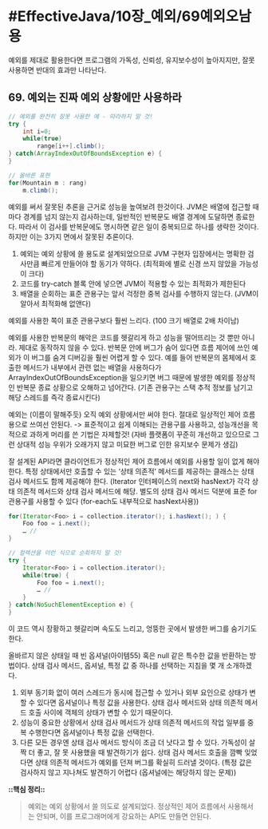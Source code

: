 # #EffectiveJava/10장_예외/69예외오남용

예외를 제대로 활용한다면 프로그램의 가독성, 신뢰성, 유지보수성이 높아지지만, 잘못 사용하면 반대의 효과만 나타난다.


## 69. 예외는 진짜 예외 상황에만 사용하라


```java
// 예외를 완전히 잘못 사용한 예 - 따라하지 말 것!
try {
	int i=0;
	while(true)
		range[i++].climb();
} catch(ArrayIndexOutOfBoundsException e) {
}

// 올바른 표현
for(Mountain m : rang)
	m.climb();
```

예외를 써서 잘못된 추론을 근거로 성능을 높여보려 한것이다. JVM은 배열에 접근할 때마다 경계를 넘지 않는지 검사하는데, 일반적인 반복문도 배열 경계에 도달하면 종료한다. 따라서 이 검사를 반복문에도 명시하면 같은 일이 중복되므로 하나를 생략한 것이다. 
하지만 이는 3가지 면에서 잘못된 추론이다.

1. 예외는 예외 상황에 쓸 용도로 설계되었으므로 JVM 구현자 입장에서는 명확한 검사만큼 빠르게 만들어야 할 동기가 약하다. (최적화에 별로 신경 쓰지 않았을 가능성이 크다)
2. 코드를 try-catch 블록 안에 넣으면 JVM이 적용할 수 있는 최적화가 제한된다
3. 배열을 순회하는 표준 관용구는 앞서 걱정한 중복 검사를 수행하지 않는다. (JVM이 알아서 최적화해 없앤다)

예외를 사용한 쪽이 표준 관용구보다 훨씬 느리다. (100 크기 배열로 2배 차이남)

예외를 사용한 반복문의 해악은 코드를 헷갈리게 하고 성능을 떨어뜨리는 것 뿐만 아니라. 제대로 동작하지 않을 수 있다. 반복문 안에 버그가 숨어 있다면 흐름 제어에 쓰인 예외가 이 버그를 숨겨 디버깅을 훨씬 어렵게 할 수 있다.
예를 들어 반복문의 몸체에서 호출한 메서드가 내부에서 관련 없는 배열을 사용하다가 ArrayIndexOutOfBoundsException을 일으키면 버그 때문에 발생한 예외를 정상적인 반복문 종료 상황으로 오해하고 넘어간다. (기존 관용구는 스택 추적 정보를 남기고 해당 스레드를 즉각 종료시킨다)

예외는 (이름이 말해주듯) 오직 예외 상황에서만 써야 한다. 절대로 일상적인 제어 흐름용으로 쓰여선 안된다. -> 표준적이고 쉽게 이해되는 관용구를 사용하고, 성능개선을 목적으로 과하게 머리를 쓴 기법은 자제할것! (자바 플랫폼이 꾸준히 개선하고 있으므로 그런 상대적 성능 우위가 오래가지 않고 미묘한 버그로 인한 유지보수 문제가 생김)


잘 설계된 API라면 클라이언트가 정상적인 제어 흐름에서 예외를 사용할 일이 없게 해야 한다. 특정 상태에서만 호출할 수 있는 ‘상태 의존적’ 메서드를 제공하는 클래스는 상태 검사 메서드도 함께 제공해야 한다. (Iterator 인터페이스의 next와 hasNext가 각각 상태 의존적 메서드와 상태 검사 메서드에 해당. 별도의 상태 검사 메서드 덕분에 표준 for 관용구를 사용할 수 있다 (for-each도 내부적으로 hasNext사용))

```java
for(Iterator<Foo> i = collection.iterator(); i.hasNext(); ) {
	Foo foo = i.next();
	… //
}

// 컬렉션을 이런 식으로 순회하지 말 것!
try {
	Iterator<Foo> i = collection.iterator();
	while(true) {
		Foo foo = i.next();
		… //
	}
} catch(NoSuchElementException e) {
}
```

이 코드 역시 장황하고 헷갈리며 속도도 느리고, 엉뚱한 곳에서 발생한 버그를 숨기기도 한다.

올바르지 않은 상태일 때 빈 옵셔널(아이템55) 혹은 null 같은 특수한 값을 반환하는 방법이다. 상태 검사 메서드, 옵셔널, 특정 값 중 하나를 선택하는 지침을 몇 개 소개하겠다.

1. 외부 동기화 없이 여러 스레드가 동시에 접근할 수 있거나 외부 요인으로 상태가 변할 수 있다면 옵셔널이나 특정 값을 사용한다. 상태 검사 메서드와 상태 의존적 메서드 호출 사이에 객체의 상태가 변할 수 있기 때문이다.
2. 성능이 중요한 상황에서 상태 검사 메서드가 상태 의존적 메서드의 작업 일부를 중복 수행한다면 옵셔널이나 특정 값을 선택한다.
3. 다른 모든 경우엔 상태 검사 메서드 방식이 조금 더 낫다고 할 수 있다. 가독성이 살짝 더 좋고, 잘 못 사용했을 때 발견하기가 쉽다. 상태 검사 메서드 호출을 깜빡 잊었다면 상태 의존적 메서드가 예외를 던져 버그를 확실히 드러낼 것이다. (특정 값은 검사하지 않고 지나쳐도 발견하기 어렵다 (옵셔널에는 해당하지 않는 문제))


**::핵심 정리::** 

> 예외는 예외 상황에서 쓸 의도로 설계되었다. 정상적인 제어 흐름에서 사용해서는 안되며, 이를 프로그래머에게 강요하는 API도 만들면 안된다.







